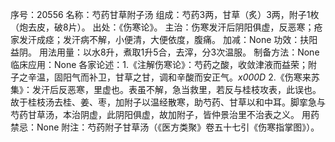 序号：20556
名称：芍药甘草附子汤
组成：芍药3两，甘草（炙）3两，附子1枚（炮去皮，破8片）。
出处：《伤寒论》。
主治：伤寒发汗后阴阳俱虚，反恶寒；疮家发汗成痉；发汗病不解，小便清，大便依度，腹痛。
加减：None
功效：扶阳益阴。
用法用量：以水8升，煮取1升5合，去滓，分3次温服。
制备方法：None
临床应用：None
各家论述：1.《注解伤寒论》：芍药之酸，收敛津液而益荣；附子之辛温，固阳气而补卫，甘草之甘，调和辛酸而安正气。_x000D_
2.《伤寒来苏集》：发汗后反恶寒，里虚也。表虽不解，急当救里，若反与桂枝攻表，此误也。故于桂枝汤去桂、姜、枣，加附子以温经散寒，助芍药、甘草以和中耳。脚挛急与芍药甘草汤，本治阴虚，此阴阳俱虚，故加附子，皆仲景治里不治表之义。
用药禁忌：None
附注：芍药附子甘草汤（《医方类聚》卷五十七引《伤寒指掌图》）。
